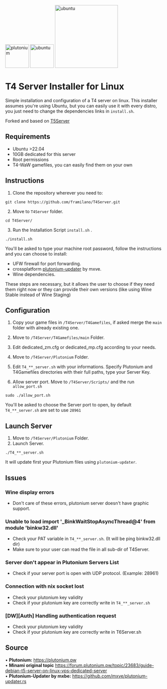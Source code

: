 

<img src="https://pbs.twimg.com/profile_images/993278064883851265/QrvMbLC7_400x400.jpg" alt="plutonium" width="75"/> <img src="https://user-images.githubusercontent.com/28491164/204064220-d6c47ae9-ef1e-4a17-9b62-f084dc386416.png" alt="ubuntu" width="75"/> <img src="https://i.imgur.com/ylf2Uzh.png" alt="ubuntu" width="200"/> 


# T4 Server Installer for Linux
Simple installation and configuration of a T4 server on linux. This installer assumes you're using Ubuntu, but you can easily use it with every distro, you just need to change the dependencies links in `install.sh`.

Forked and based on [T5Server](https://github.com/Sterbweise/T5Server)

## Requirements
+ Ubuntu >22.04
+ 10GB dedicated for this server
+ Root permissions
+ T4-WaW gamefiles, you can easily find them on your own

## Instructions
1. Clone the repository wherever you need to: 
```shell 
git clone https://github.com/framilano/T4Server.git
```
2. Move to `T4Server` folder.
```shell
cd T4Server/
```
3. Run the Installation Script `install.sh` .
```shell
./install.sh
```
You'll be asked to type your machine root password, follow the instructions and you can choose to install:
- UFW firewall for port forwarding.
- crossplatform [plutonium-updater](https://github.com/mxve/plutonium-updater.rs) by mxve.
- Wine dependencies.

These steps are necessary, but it allows the user to choose if they need them right now or they can provide their own versions (like using Wine Stable instead of Wine Staging)

## Configuration
1. Copy your game files in `/T4Server/T4Gamefiles`, if asked merge the `main` folder with already existing one.
2. Move to `/T4Server/T4Gamefiles/main` Folder.
3. Edit dedicated_zm.cfg or dedicated_mp.cfg according to your needs.
4. Move to `/T4Server/Plutonium` Folder.
5. Edit `T4_**_server.sh` with your informations. Specify Plutonium and T4Gamefiles directories with their full paths, type your Server Key.

3. Allow server port. Move to `/T4Server/Scripts/` and the run `allow_port.sh`
```shell
sudo ./allow_port.sh
```
You'll be asked to choose the Server port to open, by default `T4_**_server.sh` are set to use `28961`

## Launch Server
1. Move to `/T4Server/Plutonium` Folder.
2. Launch Server. 
```shell
./T4_**_server.sh
```

It will update first your Plutonium files using `plutonium-updater`.

## Issues
### Wine display errors
   + Don't care of these errors, plutonium server doesn't have graphic support.

### Unable to load import '_BinkWaitStopAsyncThread@4' from module 'binkw32.dll'
   + Check your PAT variable in `T4_**_server.sh`. (It will be ping binkw32.dll dir)
   + Make sure to your user can read the file in all sub-dir of T4Server.

### Server don't appear in Plutonium Servers List
   + Check if your server port is open with UDP protocol. (Example: 28961)

### Connection with nix socket lost
   + Check your plutonium key validity
   + Check if your plutonium key are correctly write in `T4_**_server.sh`

### [DW][Auth] Handling authentication request
   + Check your plutonium key validity
   + Check if your plutonium key are correctly write in T6Server.sh

## Source
• **Plutonium:** https://plutonium.pw <br>
• **Minami original topic** https://forum.plutonium.pw/topic/23683/guide-debian-t5-server-on-linux-vps-dedicated-server <br>
• **Plutonium-Updater by mxbe:** https://github.com/mxve/plutonium-updater.rs <br>
